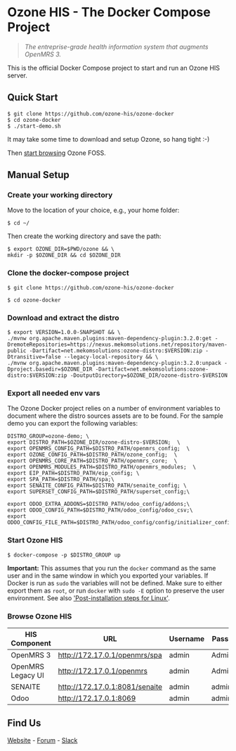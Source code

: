 # Ozone HIS - The Docker Compose Project

>_The entreprise-grade health information system that augments OpenMRS 3._

This is the official Docker Compose project to start and run an Ozone HIS server.

## Quick Start
```
$ git clone https://github.com/ozone-his/ozone-docker
$ cd ozone-docker
$ ./start-demo.sh
```
It may take some time to download and setup Ozone, so hang tight :-)

Then [start browsing](#browse-ozone-his) Ozone FOSS.

## Manual Setup

### Create your working directory

Move to the location of your choice, e.g., your home folder:
```
$ cd ~/
```
Then create the working directory and save the path:
```
$ export OZONE_DIR=$PWD/ozone && \
mkdir -p $OZONE_DIR && cd $OZONE_DIR
```
### Clone the docker-compose project

```
$ git clone https://github.com/ozone-his/ozone-docker
```

```
$ cd ozone-docker
```

### Download and extract the distro

```
$ export VERSION=1.0.0-SNAPSHOT && \
./mvnw org.apache.maven.plugins:maven-dependency-plugin:3.2.0:get -DremoteRepositories=https://nexus.mekomsolutions.net/repository/maven-public -Dartifact=net.mekomsolutions:ozone-distro:$VERSION:zip -Dtransitive=false --legacy-local-repository && \
./mvnw org.apache.maven.plugins:maven-dependency-plugin:3.2.0:unpack -Dproject.basedir=$OZONE_DIR -Dartifact=net.mekomsolutions:ozone-distro:$VERSION:zip -DoutputDirectory=$OZONE_DIR/ozone-distro-$VERSION
```

### Export all needed env vars

The Ozone Docker project relies on a number of environment variables to document where the distro sources assets are to be found.
For the sample demo you can export the following variables:
```
DISTRO_GROUP=ozone-demo; \
export DISTRO_PATH=$OZONE_DIR/ozone-distro-$VERSION;  \
export OPENMRS_CONFIG_PATH=$DISTRO_PATH/openmrs_config;  \
export OZONE_CONFIG_PATH=$DISTRO_PATH/ozone_config;  \
export OPENMRS_CORE_PATH=$DISTRO_PATH/openmrs_core;  \
export OPENMRS_MODULES_PATH=$DISTRO_PATH/openmrs_modules;  \
export EIP_PATH=$DISTRO_PATH/eip_config; \
export SPA_PATH=$DISTRO_PATH/spa;\
export SENAITE_CONFIG_PATH=$DISTRO_PATH/senaite_config; \
export SUPERSET_CONFIG_PATH=$DISTRO_PATH/superset_config;\

export ODOO_EXTRA_ADDONS=$DISTRO_PATH/odoo_config/addons;\
export ODOO_CONFIG_PATH=$DISTRO_PATH/odoo_config/odoo_csv;\
export ODOO_CONFIG_FILE_PATH=$DISTRO_PATH/odoo_config/config/initializer_config.json
```

### Start Ozone HIS

```
$ docker-compose -p $DISTRO_GROUP up
```

**Important:** This assumes that you run the `docker` command as the same user and in the same window in which you exported your variables.
If Docker is run as `sudo` the variables will not be defined. Make sure to either export them as `root`, or run `docker` with `sudo -E` option to preserve the user environment. See also ['Post-installation steps for Linux'](https://docs.docker.com/engine/install/linux-postinstall/).

### Browse Ozone HIS

| HIS Component     | URL                            | Username | Password |
|-------------------|--------------------------------|----------|----------|
| OpenMRS 3         | http://172.17.0.1/openmrs/spa  | admin    | Admin123 |
| OpenMRS Legacy UI | http://172.17.0.1/openmrs      | admin    | Admin123 |
| SENAITE           | http://172.17.0.1:8081/senaite | admin    | admin    |
| Odoo              | http://172.17.0.1:8069         | admin    | admin    |

## Find Us
[Website](http://ozone-his.com) - [Forum](https://talk.openmrs.org/c/software/ozone-his) - [Slack](https://openmrs.slack.com/archives/C02PYQD5D0A)
